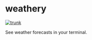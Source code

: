 # weathery

[![trunk](https://github.com/jasonkuhrt/weathery/actions/workflows/trunk.yml/badge.svg)](https://github.com/jasonkuhrt/weathery/actions/workflows/trunk.yml)

See weather forecasts in your terminal.
